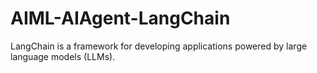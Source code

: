 # AIML-AIAgent-LangChain
LangChain is a framework for developing applications powered by large language models (LLMs).
